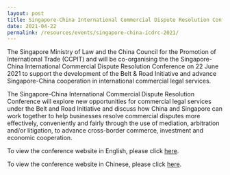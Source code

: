 ```yaml
---
layout: post
title: Singapore-China International Commercial Dispute Resolution Conference 2021
date: 2021-04-22
permalink: /resources/events/singapore-china-icdrc-2021/
---
```


The Singapore Ministry of Law and the China Council for the Promotion of International Trade (CCPIT) and will be co-organising the the Singapore-China International Commercial Dispute Resolution Conference on 22 June 2021 to support the development of the Belt & Road Initiative and advance Singapore-China cooperation in international commercial legal services.

The Singapore-China International Commercial Dispute Resolution Conference will explore new opportunities for commercial legal services under the Belt and Road Initiative and discuss how China and Singapore can work together to help businesses resolve commercial disputes more effectively, conveniently and fairly through the use of mediation, arbitration and/or litigation, to advance cross-border commerce, investment and economic cooperation.

To view the conference website in English, please click [here](https://mlaw-ccpit-staging.netlify.app/).

To view the conference website in Chinese, please click [here](https://mlaw-ccpit-cn-staging.netlify.app/).
